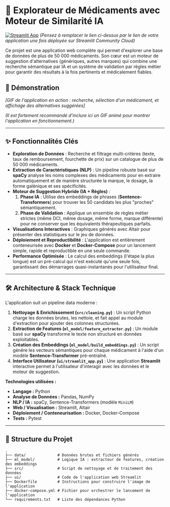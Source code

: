# 💊 Explorateur de Médicaments avec Moteur de Similarité IA

[![Streamlit App](https://static.streamlit.io/badges/streamlit_badge_black_white.svg)](https://med-explorer-theorepo1.streamlit.app/)
*(Pensez à remplacer le lien ci-dessus par le lien de votre application une fois déployée sur Streamlit Community Cloud)*

Ce projet est une application web complète qui permet d'explorer une base de données de plus de 50 000 médicaments. Son cœur est un moteur de suggestion d'alternatives (génériques, autres marques) qui combine une recherche sémantique par IA et un système de validation par règles métier pour garantir des résultats à la fois pertinents et médicalement fiables.

## 🎥 Démonstration

*[GIF de l'application en action : recherche, sélection d'un médicament, et affichage des alternatives suggérées]*

*(Il est fortement recommandé d'inclure ici un GIF animé pour montrer l'application en fonctionnement.)*

---

## ✨ Fonctionnalités Clés

* **Exploration de Données** : Recherche et filtrage multi-critères (texte, taux de remboursement, fourchette de prix) sur un catalogue de plus de 50 000 médicaments.
* **Extraction de Caractéristiques (NLP)** : Un pipeline robuste basé sur **spaCy** analyse les noms complexes des médicaments pour en extraire automatiquement et de manière structurée la marque, le dosage, la forme galénique et ses spécificités.
* **Moteur de Suggestion Hybride (IA + Règles)** :
    1.  **Phase IA** : Utilise des embeddings de phrases (**Sentence-Transformers**) pour trouver les 50 candidats les plus "proches" sémantiquement.
    2.  **Phase de Validation** : Applique un ensemble de règles métier strictes (même DCI, même dosage, même forme, marque différente) pour ne conserver que les équivalents thérapeutiques parfaits.
* **Visualisations Interactives** : Graphiques générés avec Altair pour présenter des statistiques sur le jeu de données.
* **Déploiement et Reproductibilité** : L'application est entièrement conteneurisée avec **Docker** et **Docker-Compose** pour un lancement simple, rapide et reproductible en une seule commande.
* **Performance Optimisée** : Le calcul des embeddings (l'étape la plus longue) est un pré-calcul qui n'est exécuté qu'une seule fois, garantissant des démarrages quasi-instantanés pour l'utilisateur final.

---

## 🛠️ Architecture & Stack Technique

L'application suit un pipeline data moderne :

1.  **Nettoyage & Enrichissement (`src/cleaning.py`)** : Un script Python charge les données brutes, les nettoie, et fait appel au module d'extraction pour ajouter des colonnes structurées.
2.  **Extraction de Features (`ml_model/feature_extractor.py`)** : Un module basé sur **spaCy** transforme le texte non structuré en données exploitables.
3.  **Création des Embeddings (`ml_model/build_embeddings.py`)** : Un script génère les vecteurs sémantiques pour chaque médicament à l'aide d'un modèle **Sentence-Transformer** pré-entraîné.
4.  **Interface Utilisateur (`ui/streamlit_app.py`)** : Une application **Streamlit** interactive permet à l'utilisateur d'interagir avec les données et le moteur de suggestion.

**Technologies utilisées :**

* **Langage :** Python
* **Analyse de Données :** Pandas, NumPy
* **NLP / IA :** spaCy, Sentence-Transformers (modèle `MiniLM`)
* **Web / Visualisation :** Streamlit, Altair
* **Déploiement / Conteneurisation :** Docker, Docker-Compose
* **Tests :** Pytest

---

## 🔬 Structure du Projet

```
.
├── data/              # Données brutes et fichiers générés
├── ml_model/          # Logique IA : extracteur de features, création des embeddings
├── src/               # Script de nettoyage et de traitement des données
├── ui/                # Code de l'application web Streamlit
├── Dockerfile         # Instructions pour construire l'image de l'application
├── docker-compose.yml # Fichier pour orchestrer le lancement de l'application
└── requirements.txt   # Liste des dépendances Python
```
